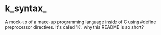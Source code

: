 # k_syntax_
A mock-up of a made-up programming language inside of C using #define preprocessor directives. It's called 'K'.
why this README is so short?
